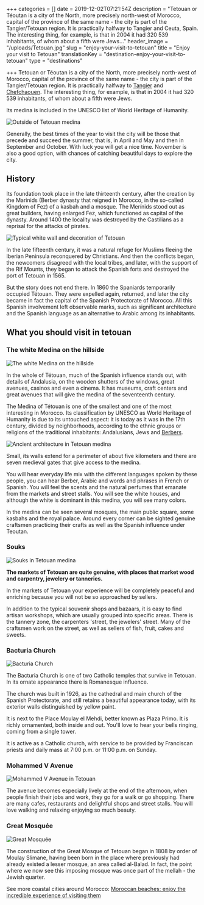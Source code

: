 +++
categories = []
date = 2019-12-02T07:21:54Z
description = "Tetouan or Téoutan is a city of the North, more precisely north-west of Morocco, capital of the province of the same name - the city is part of the Tangier/Tetouan region. It is practically halfway to Tangier and Ceuta, Spain. The interesting thing, for example, is that in 2004 it had 320 539 inhabitants, of whom about a fifth were Jews..."
header_image = "/uploads/Tetouan.jpg"
slug = "enjoy-your-visit-to-tetouan"
title = "Enjoy your visit to Tetouan"
translationKey = "destination-enjoy-your-visit-to-tetouan"
type = "destinations"

+++
Tetouan or Téoutan is a city of the North, more precisely north-west of Morocco, capital of the province of the same name - the city is part of the Tangier/Tetouan region. It is practically halfway to [Tangier](/en/destinations/tangier/ "Tangier") and [Chefchaouen](/en/destinations/Chefchaouen). The interesting thing, for example, is that in 2004 it had 320 539 inhabitants, of whom about a fifth were Jews.

Its medina is included in the UNESCO list of World Heritage of Humanity.

![Outside of Tetouan medina](/uploads/Tetouan3.jpg "Outside of Tetouan medina")

Generally, the best times of the year to visit the city will be those that precede and succeed the summer, that is, in April and May and then in September and October. With luck you will get a nice time. November is also a good option, with chances of catching beautiful days to explore the city.

## **History**

Its foundation took place in the late thirteenth century, after the creation by the Marinids (Berber dynasty that reigned in Morocco, in the so-called Kingdom of Fez) of a kasbah and a mosque. The Merínids stood out as great builders, having enlarged Fez, which functioned as capital of the dynasty. Around 1400 the locality was destroyed by the Castilians as a reprisal for the attacks of pirates.

![Typical white wall and decoration of Tetouan](/uploads/Tetouan1.jpg "Typical white wall and decoration of Tetouan")

In the late fifteenth century, it was a natural refuge for Muslims fleeing the Iberian Peninsula reconquered by Christians. And then the conflicts began, the newcomers disagreed with the local tribes, and later, with the support of the Rif Mounts, they began to attack the Spanish forts and destroyed the port of Tetouan in 1565.

But the story does not end there. In 1860 the Spaniards temporarily occupied Tétouan. They were expelled again, returned, and later the city became in fact the capital of the Spanish Protectorate of Morocco. All this Spanish involvement left observable marks, such as significant architecture and the Spanish language as an alternative to Arabic among its inhabitants.

## **What you should visit in tetouan**

### **The white Medina on the hillside**

![The white Medina on the hillside](/uploads/Tetouan5.jpg "The white Medina on the hillside")

In the whole of Tétouan, much of the Spanish influence stands out, with details of Andalusia, on the wooden shutters of the windows, great avenues, casinos and even a cinema. It has museums, craft centers and great avenues that will give the medina of the seventeenth century.

The Medina of Tétouan is one of the smallest and one of the most interesting in Morocco. Its classification by UNESCO as World Heritage of Humanity is due to its untouched aspect: it is today as it was in the 17th century, divided by neighborhoods, according to the ethnic groups or religions of the traditional inhabitants: Andalusians, Jews and [Berbers](/en/blog/what-do-you-know-about-the-berber-people/ "What do you know about the Berber people?").

![Ancient architecture in Tetouan medina](/uploads/Tetouan12.jpg "Ancient architecture in Tetouan medina")

Small, its walls extend for a perimeter of about five kilometers and there are seven medieval gates that give access to the medina.

You will hear everyday life mix with the different languages ​​spoken by these people, you can hear Berber, Arabic and words and phrases in French or Spanish. You will feel the scents and the natural perfumes that emanate from the markets and street stalls. You will see the white houses, and although the white is dominant in this medina, you will see many colors.

In the medina can be seen several mosques, the main public square, some kasbahs and the royal palace. Around every corner can be sighted genuine craftsmen practicing their crafts as well as the Spanish influence under Teoutan.

### **Souks**

![Souks in Tetouan medina](/uploads/Tetouan6.jpg "Souks in Tetouan medina")

**The markets of Tetouan are quite genuine, with places that market wood and carpentry, jewelery or tanneries.**

In the markets of Tetouan your experience will be completely peaceful and enriching because you will not be so approached by sellers.

In addition to the typical souvenir shops and bazaars, it is easy to find artisan workshops, which are usually grouped into specific areas. There is the tannery zone, the carpenters 'street, the jewelers' street. Many of the craftsmen work on the street, as well as sellers of fish, fruit, cakes and sweets.

### **Bacturia Church**

![Bacturia Church](/uploads/Tetouan7.jpg "Bacturia Church")

The Bacturia Church is one of two Catholic temples that survive in Tetouan. In its ornate appearance there is Romanesque influence.

The church was built in 1926, as the cathedral and main church of the Spanish Protectorate, and still retains a beautiful appearance today, with its exterior walls distinguished by yellow paint.

It is next to the Place Moulay el Mehdi, better known as Plaza Primo. It is richly ornamented, both inside and out. You'll love to hear your bells ringing, coming from a single tower.

It is active as a Catholic church, with service to be provided by Franciscan priests and daily mass at 7:00 p.m. or 11:00 p.m. on Sunday.

### **Mohammed V Avenue**

![Mohammed V Avenue in Tetouan](/uploads/Tetouan13.jpg "Mohammed V Avenue in Tetouan")

The avenue becomes especially lively at the end of the afternoon, when people finish their jobs and work, they go for a walk or go shopping. There are many cafes, restaurants and delightful shops and street stalls. You will love walking and relaxing enjoying so much beauty.

### **Great Mosquée**

![Great Mosquée](/uploads/Tetouan9.jpg "Great Mosquée")

The construction of the Great Mosque of Tetouan began in 1808 by order of Moulay Slimane, having been born in the place where previously had already existed a lesser mosque, an area called al-Balad. In fact, the point where we now see this imposing mosque was once part of the mellah - the Jewish quarter.

See more coastal cities around Morocco: [Moroccan beaches: enjoy the incredible experience of visiting them](/en/destinations/enjoy-the-incredible-experience-of-visiting-the-moroccan-beaches/ "Moroccan beaches: enjoy the incredible experience of visiting them")